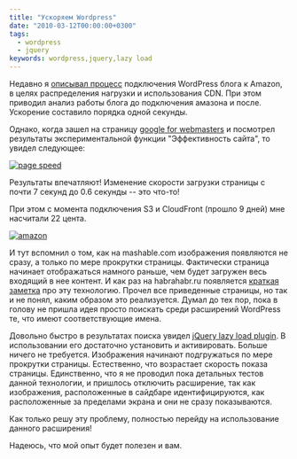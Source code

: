 ```yaml
---
title: "Ускоряем Wordpress"
date: "2010-03-12T00:00:00+0300"
tags:
  - wordpress
  - jquery
keywords: wordpress,jquery,lazy load
---
```

Недавно я [описывал процесс](/2010/03/03/wordpress-amazon/) подключения WordPress блога к Amazon, в целях распределения нагрузки и использования CDN. При этом приводил анализ работы блога до подключения амазона и после. Ускорение составило порядка одной секунды.

Однако, когда зашел на страницу [google for webmasters](http://www.google.com/webmasters/tools/) и посмотрел результаты экспериментальной функции "Эффективность сайта", то увидел следующее:

[![page speed](https://static.juev.org/2010/03/page-speed-300x74.png)](https://static.juev.org/2010/03/page-speed.png)

Результаты впечатляют! Изменение скорости загрузки страницы с почти 7 секунд до 0.6 секунды -- это что-то!

При этом с момента подключения S3 и CloudFront (прошло 9 дней) мне насчитали 22 цента.

[![amazon](https://static.juev.org/2010/03/amazon-187x300.png)](https://static.juev.org/2010/03/amazon.png)

И тут вспомнил о том, как на mashable.com изображения появляются не сразу, а только по мере прокрутки страницы. Фактически страница начинает отображаться намного раньше, чем будет загружен весь входящий в нее контент. И как раз на habrahabr.ru появляется [краткая заметка](http://habrahabr.ru/blogs/client_side_optimization/87083/) про эту технологию. Прочел все приведенные страницы, но так и не понял, каким образом это реализуется. Думал до тех пор, пока в голову не пришла идея просто поискать среди расширений WordPress те, что имеют соответствующие имена.

Довольно быстро в результатах поиска увидел [jQuery lazy load plugin](http://github.com/ayn/wp-jquery-lazy-load/). В использовании его достаточно установить и активировать. Больше ничего не требуется. Изображения начинают подгружаться по мере прокрутки страницы. Естественно, что возрастает скорость показа страницы. Единственно, что я не проводил пока детальных тестов данной технологии, и пришлось отключить расширение, так как изображения, расположенные в сайдбаре идентифицируются, как расположенные за пределами экрана и они не сразу показываются.

Как только решу эту проблему, полностью перейду на использование данного расширения!

Надеюсь, что мой опыт будет полезен и вам.

